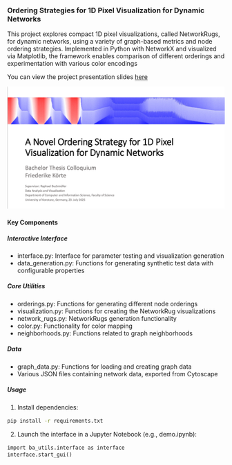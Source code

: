 
### Ordering Strategies for 1D Pixel Visualization for Dynamic Networks

This project explores compact 1D pixel visualizations, called NetworkRugs, for dynamic networks, using a variety of graph-based metrics and node ordering strategies. Implemented in Python with NetworkX and visualized via Matplotlib, the framework enables comparison of different orderings and experimentation with various color encodings

You can view the project presentation slides [here](assets/BachelorThesis_Presentation_Koerte.pdf)

![PDF Preview](assets/slides_preview.jpg)

#### Key Components

##### Interactive Interface
- interface.py: Interface for parameter testing and visualization generation
- data_generation.py: Functions for generating synthetic test data with configurable properties

##### Core Utilities
- orderings.py: Functions for generating different node orderings
- visualization.py: Functions for creating the NetworkRug visualizations
- network_rugs.py: NetworkRugs generation functionality
- color.py: Functionality for color mapping
- neighborhoods.py: Functions related to graph neighborhoods


##### Data
- graph_data.py: Functions for loading and creating graph data
- Various JSON files containing network data, exported from Cytoscape

##### Usage
1. Install dependencies:
```bash
pip install -r requirements.txt
```

2. Launch the interface in a Jupyter Notebook (e.g., demo.ipynb):
```
import ba_utils.interface as interface
interface.start_gui()
```


